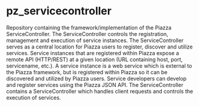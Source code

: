 # pz_servicecontroller
Repository containing the framework/implementation of the Piazza ServiceController.  The ServiceController controls the registration, management and execution of service instances.    The ServiceController serves as a central location for Piazza users to register, discover and utilize services.  Service instances that are registered within Piazza expose a remote API (HTTP/REST) at a given location (URL containing host, port, servicename, etc.). A service instance is a web service which is external to the Piazza framework, but is registered within Piazza so it can be discovered and utilized by Piazza users.  Service developers can develop and register services using the Piazza JSON API.   The ServiceController contains a ServiceController which handles client requests and controls the execution of services. 


